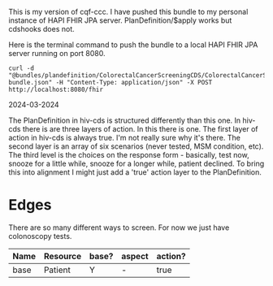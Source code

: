 This is my version of cqf-ccc. I have pushed this bundle to my personal instance of HAPI FHIR JPA server. PlanDefinition/$apply works but cdshooks does not. 

Here is the terminal command to push the bundle to a local HAPI FHIR JPA server running on port 8080. 
```
curl -d "@bundles/plandefinition/ColorectalCancerScreeningCDS/ColorectalCancerScreeningCDS-bundle.json" -H "Content-Type: application/json" -X POST http://localhost:8080/fhir
```

2024-03-2024

The PlanDefinition in hiv-cds is structured differently than this one. In hiv-cds there is are three layers of action. In this there is one. The first layer of action in hiv-cds is always true. I'm not really sure why it's there. The second layer is an array of six scenarios (never tested, MSM condition, etc). The third level is the choices on the response form - basically, test now, snooze for a little while, snooze for a longer while, patient declined. To bring this into alignment I might just add a 'true' action layer to the PlanDefinition. 

# Edges

There are so many different ways to screen. For now we just have colonoscopy tests. 

|Name|Resource|base?|aspect|action?|
|---|---|---|---|---|
|base|Patient|Y|-|true|
